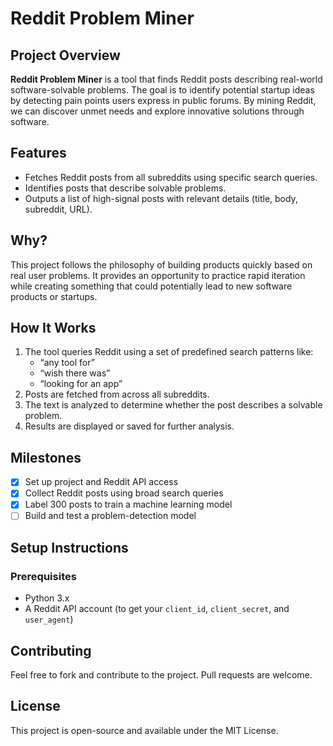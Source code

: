 # Reddit Problem Miner

## Project Overview

**Reddit Problem Miner** is a tool that finds Reddit posts describing real-world software-solvable problems. The goal is to identify potential startup ideas by detecting pain points users express in public forums. By mining Reddit, we can discover unmet needs and explore innovative solutions through software.

## Features

- Fetches Reddit posts from all subreddits using specific search queries.
- Identifies posts that describe solvable problems.
- Outputs a list of high-signal posts with relevant details (title, body, subreddit, URL).

## Why?

This project follows the philosophy of building products quickly based on real user problems. It provides an opportunity to practice rapid iteration while creating something that could potentially lead to new software products or startups.

## How It Works

1. The tool queries Reddit using a set of predefined search patterns like:
    - “any tool for”
    - “wish there was”
    - “looking for an app”
2. Posts are fetched from across all subreddits.
3. The text is analyzed to determine whether the post describes a solvable problem.
4. Results are displayed or saved for further analysis.

## Milestones

- [x] Set up project and Reddit API access
- [x] Collect Reddit posts using broad search queries
- [X] Label 300 posts to train a machine learning model
- [ ] Build and test a problem-detection model

## Setup Instructions

### Prerequisites
- Python 3.x
- A Reddit API account (to get your `client_id`, `client_secret`, and `user_agent`)

## Contributing

Feel free to fork and contribute to the project. Pull requests are welcome.

## License

This project is open-source and available under the MIT License.

